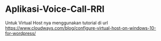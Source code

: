 # Aplikasi-Voice-Call-RRI

Untuk Virtual Host nya menggunakan tutorial di url https://www.cloudways.com/blog/configure-virtual-host-on-windows-10-for-wordpress/

